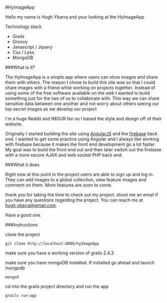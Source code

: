 #HyImageApp

Hello my name is Hugh Ybarra and your looking at the HyImageApp

Technology stack 

* Grails 
* Groovy 
* Javascript / Jquery 
* Css / Less 
* MongoDB

###What is it? 

The HyImageApp is a simple app where users can store images and share them with others.
The reason I chose to build this site was so that I could share images with a friend while working on projects together. 
Instead of using some of the free software available on the web I wanted to build something just for the two of us to collaborate with. This way we can share sensitive data between one another and not worry about others seeing our top secret images as we develop our project

I'm a huge Reddit and IMGUR fan so I based the style and design off of their website.

Originally I started building the site using [AngularJS](https://angularjs.org/) and the [firebase](https://www.firebase.com) back end. I wanted to get some practice using Angular and I always like working with firebase because it makes the front end development go a lot faster. 
My goal was to build the front end out and then later switch out the firebase with a more secure AJAX and web socket PHP back end. 

###What it does

Right now at this point in the project users are able to sign up and log in. They can add images to a global collection, view feature images and comment on them. More features are soon to come.

thank you for taking the time to check out my project. shoot me an email if you have any questions regarding the project. You can reach me at hugh.ybarra@gmail.com. 

Have a good one. 

###Instructions

clone the project

`git clone http://localhost:8080/hyImageApp`

make sure you have a working version of grails 2.4.3

make sure you have mongoDB installed. If installed go ahead and launch mongodb

`mongod`

cd into the grails project directory and run the app 

`grails run-app`


